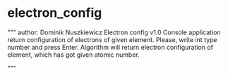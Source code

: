 # electron_config
"""
author: Dominik Nuszkiewicz
Electron config v1.0
Console application return configuration of electrons of given element.
Please, write int type number and press Enter.
Algorithm will return electron configuration of element, which has got given atomic number.

"""
